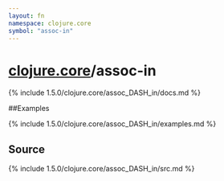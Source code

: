 ```yaml
---
layout: fn
namespace: clojure.core
symbol: "assoc-in"
---
```


# [clojure.core](../)/assoc-in

{% include 1.5.0/clojure.core/assoc_DASH_in/docs.md %}

##Examples

{% include 1.5.0/clojure.core/assoc_DASH_in/examples.md %}
## Source
{% include 1.5.0/clojure.core/assoc_DASH_in/src.md %}

